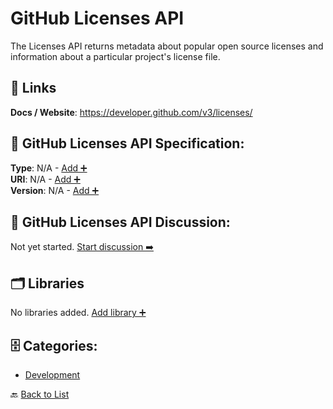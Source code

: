 # GitHub Licenses API

The Licenses API returns metadata about popular open source licenses and information about a particular project's license file.

##  🔗 Links
**Docs / Website**: https://developer.github.com/v3/licenses/

## 🧬 GitHub Licenses API Specification:
**Type**: N/A - [Add ➕](https://github.com/apis-list/apis-list/edit/main/apis.yaml#L7974)  
**URI**: N/A - [Add ➕](https://github.com/apis-list/apis-list/edit/main/apis.yaml#L7974)  
**Version**: N/A - [Add ➕](https://github.com/apis-list/apis-list/edit/main/apis.yaml#L7974)

## 💬 GitHub Licenses API Discussion:
Not yet started. [Start discussion ➡️](https://github.com/apis-list/apis-list/discussions/new)

## 🗂️ Libraries

No libraries added. [Add library ➕](https://github.com/apis-list/apis-list/edit/main/apis.yaml#L7974)    


## 🗄️ Categories:
- [Development](https://github.com/apis-list/apis-list#development-)

🔙  [Back to List](https://github.com/apis-list/apis-list)
